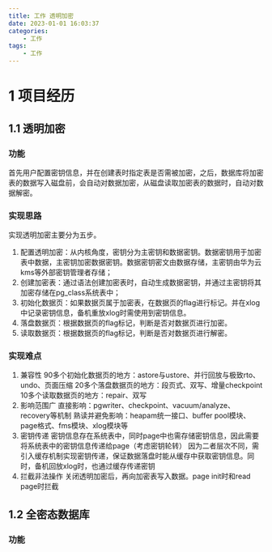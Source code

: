 ```yaml
---
title: 工作 透明加密
date: 2023-01-01 16:03:37
categories:
    - 工作
tags:
    - 工作
---
```


# 1 项目经历
## 1.1 透明加密
### 功能
首先用户配置密钥信息，并在创建表时指定表是否需被加密，之后，数据库将加密表的数据写入磁盘前，会自动对数据加密，从磁盘读取加密表的数据时，自动对数据解密。
### 实现思路
实现透明加密主要分为五步。
1. 配置透明加密：从内核角度，密钥分为主密钥和数据密钥。数据密钥用于加密表中数据，主密钥加密数据密钥。数据密钥密文由数据存储，主密钥由华为云kms等外部密钥管理者存储；
2. 创建加密表：通过语法创建加密表时，自动生成数据密钥，并通过主密钥将其加密存储在pg_class系统表中；
3. 初始化数据页：如果数据页属于加密表，在数据页的flag进行标记。并在xlog中记录密钥信息，备机重放xlog时需使用到密钥信息。
4. 落盘数据页：根据数据页的flag标记，判断是否对数据页进行加密。
5. 读取数据页：根据数据页的flag标记，判断是否对数据页进行解密。
### 实现难点
1. 兼容性
    90多个初始化数据页的地方：astore与ustore、并行回放与极致rto、undo、页面压缩
    20多个落盘数据页的地方：段页式、双写、增量checkpoint
    10多个读取数据页的地方：repair、双写
2. 影响范围广
    直接影响：pgwriter、checkpoint、vacuum/analyze、recovery等机制
    熟读并避免影响：heapam统一接口、buffer pool模块、page格式、fms模块、xlog模块等
3. 密钥传递
    密钥信息存在系统表中，同时page中也需存储密钥信息，因此需要将系统表中的密钥信息传递给page（考虑密钥轮转）
    因为二者层次不同，需引入缓存机制实现密钥传递，保证数据落盘时能从缓存中获取密钥信息。同时，备机回放xlog时，也通过缓存传递密钥
4. 拦截非法操作
    关闭透明加密后，再向加密表写入数据。page init时和read page时拦截

## 1.2 全密态数据库
### 功能

